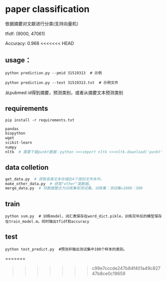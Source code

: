 # paper classification

依据摘要对文献进行分类(支持向量机）

tfidf: (9000, 47061)

Accuracy: 0.968
<<<<<<< HEAD

## usage：

```shell
python prediction.py --pmid 31519313  # 示例
```

```shell
python prediction.py --text 31519313.txt  # 示例文件
```

从pubmed id得到摘要，预测类别，或者从摘要文本预测类别

## requirements

```shell
pip install -r requirements.txt
```

```python
pandas
biopython
wget
scikit-learn
numpy
nltk  # 需要下载punkt数据：python >>>import nltk >>>nltk.download('punkt')
```

## data colletion

```python
get_data.py  # 获取各类文本存储在4个类别文件夹中。
make_other_data.py  # 获取"other"类数据。
merge_data.py  # 将数据整合为训练集和测试集。训练集：测试集=1800：300
```

## train

```shell
python svm.py  # 训练model，词汇表保存在word_dict.pikle，训练完毕后的模型保存在train_model.m。同时输出tfidf和accuracy
```

## test

```shell
python test_predict.py  #预测并输出测试集中100个样本的类别。
```

=======
>>>>>>> c99e7cccde247b84f401a49c82747b8ce0c19659

